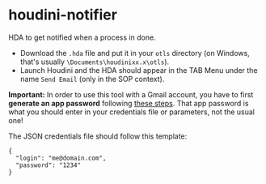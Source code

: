 # houdini-notifier
HDA to get notified when a process in done.

- Download the `.hda` file and put it in your `otls` directory (on Windows, that's usually `\Documents\houdinixx.x\otls`).
- Launch Houdini and the HDA should appear in the TAB Menu under the name `Send Email` (only in the SOP context).

**Important:** In order to use this tool with a Gmail account, you have to first **generate an app password** following [these steps](https://support.google.com/accounts/answer/185833?hl=en). That app password is what you should enter in your credentials file or parameters, not the usual one!

The JSON credentials file should follow this template:

```
{
  "login": "me@domain.com",
  "password": "1234"
}
```
